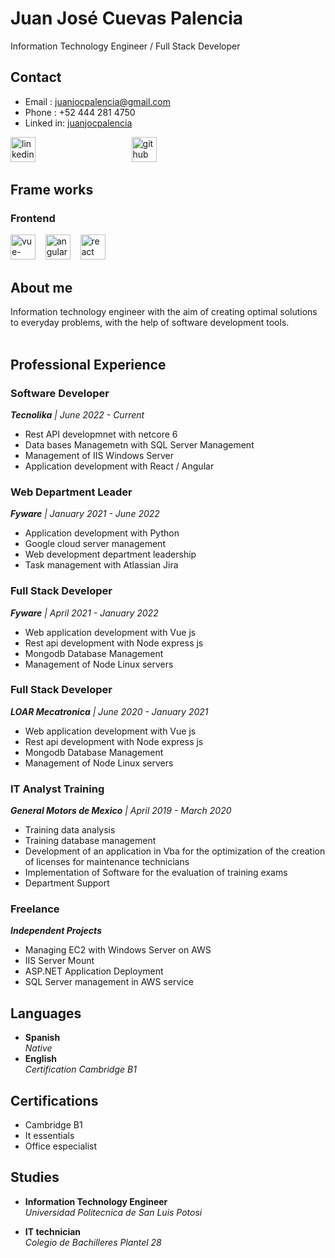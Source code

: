 <link rel="stylesheet" href="./styles.css">

<h1 class="align-center" >Juan José Cuevas Palencia</h1>
<p class="align-center" > Information Technology Engineer / Full Stack Developer 
</p> 

## Contact

- Email : juanjocpalencia@gmail.com
- Phone : +52 444 281 4750
- Linked in: [juanjocpalencia](http://linkedin.com/in/Juanjocpalencia)

[<img src='https://cdn.jsdelivr.net/npm/simple-icons@3.0.1/icons/linkedin.svg' alt='linkedin' height='40'>](http://linkedin.com/in/Juanjocpalencia) &nbsp;&nbsp;&nbsp;&nbsp;&nbsp;&nbsp;&nbsp;&nbsp;&nbsp;&nbsp;&nbsp;&nbsp;&nbsp;&nbsp;&nbsp;&nbsp;&nbsp;&nbsp;&nbsp;&nbsp;&nbsp;&nbsp;&nbsp;&nbsp;&nbsp;&nbsp;&nbsp;&nbsp;&nbsp;&nbsp;&nbsp;&nbsp;&nbsp;&nbsp;&nbsp;&nbsp;&nbsp;&nbsp;[<img src='https://cdn.jsdelivr.net/npm/simple-icons@3.0.1/icons/github.svg' alt='github' height='40' class="social-logo">](https://github.com/juanjocpalencia) &nbsp;&nbsp;&nbsp;&nbsp;&nbsp;&nbsp;&nbsp;&nbsp;&nbsp;&nbsp;&nbsp;&nbsp;&nbsp;&nbsp;&nbsp;&nbsp;&nbsp;&nbsp;&nbsp;&nbsp;&nbsp;&nbsp;&nbsp;&nbsp;&nbsp;&nbsp;&nbsp;&nbsp;&nbsp;&nbsp;&nbsp;&nbsp;&nbsp;&nbsp;&nbsp;&nbsp;&nbsp;&nbsp;  

## Frame works
### Frontend
<img src='https://cdn.jsdelivr.net/npm/simple-icons@3.0.1/icons/vue-dot-js.svg' alt='vue-dot-js' height='40'>&nbsp;&nbsp;&nbsp;   <img src='https://cdn.jsdelivr.net/npm/simple-icons@3.0.1/icons/angular.svg' alt='angular' height='40'>&nbsp;&nbsp;&nbsp;  <img src='https://cdn.jsdelivr.net/npm/simple-icons@3.0.1/icons/react.svg' alt='react' height='40'>

## About me 
Information technology engineer with the aim of creating optimal solutions to everyday problems, with the help of software development tools.
<br>
<br>




## Professional Experience


### <strong>Software Developer</strong> 
*<strong>Tecnolika</strong> | June 2022 - Current*
- Rest API developmnet with netcore 6 
- Data bases Managemetn with SQL Server Management
- Management of IIS Windows Server 
- Application development with React / Angular


### <strong>Web Department Leader</strong> 
*<strong>Fyware</strong> | January 2021 -  June 2022*
- Application development with Python
- Google cloud server management
- Web development department leadership
- Task management with Atlassian Jira



### <strong>Full Stack Developer</strong>
*<strong>Fyware</strong> | April 2021 -  January 2022*
- Web application development with Vue js
- Rest api development with Node express js
- Mongodb Database Management
- Management of Node Linux servers


### <strong>Full Stack Developer</strong>
*<strong>LOAR Mecatronica</strong> | June 2020 - January 2021*
- Web application development with Vue js
- Rest api development with Node express js
- Mongodb Database Management
- Management of Node Linux servers


### <strong>IT Analyst Training</strong>
*<strong>General Motors de Mexico</strong> | April 2019 - March 2020*
- Training data analysis
- Training database management
- Development of an application in Vba for the optimization of the creation of licenses for maintenance technicians
- Implementation of Software for the evaluation of training exams
- Department Support


### <strong>Freelance</strong>
*<strong>Independent Projects</strong>*
- Managing EC2 with Windows Server on AWS
- IIS Server Mount
- ASP.NET Application Deployment
- SQL Server management in AWS service


## Languages
- <strong> Spanish</strong> <br> *Native*
- <strong> English</strong> <br> *Certification Cambridge B1*

## Certifications
 

- Cambridge B1
- It essentials
- Office especialist

## Studies


- <strong> Information Technology Engineer</strong> <br> *Universidad Politecnica de San Luis Potosi*

- <strong> IT technician</strong> <br>*Colegio de Bachilleres Plantel 28*